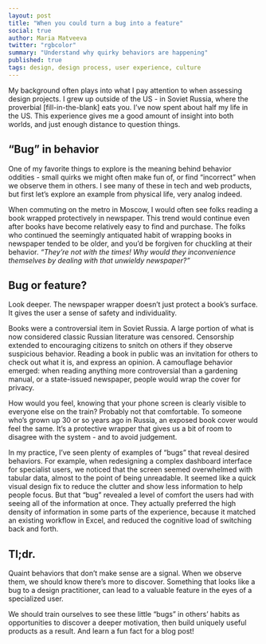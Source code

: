 ```yaml
---
layout: post
title: "When you could turn a bug into a feature"
social: true
author: Maria Matveeva
twitter: "rgbcolor"
summary: "Understand why quirky behaviors are happening"
published: true
tags: design, design process, user experience, culture
---
```


My background often plays into what I pay attention to when assessing design projects. I grew up outside of the US - in Soviet Russia, where the proverbial [fill-in-the-blank] eats you. I’ve now spent about half my life in the US. This experience gives me a good amount of insight into both worlds, and just enough distance to question things.

## “Bug” in behavior

One of my favorite things to explore is the meaning behind behavior oddities - small quirks we might often make fun of, or find “incorrect” when we observe them in others. I see many of these in tech and web products, but first let’s explore an example from physical life, very analog indeed. 

When commuting on the metro in Moscow, I would often see folks reading a book wrapped protectively in newspaper. This trend would continue even after books have become relatively easy to find and purchase. The folks who continued the seemingly antiquated habit of wrapping books in newspaper tended to be older, and you’d be forgiven for chuckling at their behavior. _“They’re not with the times! Why would they inconvenience themselves by dealing with that unwieldy newspaper?”_
## Bug or feature?

Look deeper. The newspaper wrapper doesn’t just protect a book’s surface. It gives the user a sense of safety and individuality. 

Books were a controversial item in Soviet Russia. A large portion of what is now considered classic Russian literature was censored. Censorship extended to encouraging citizens to snitch on others if they observe suspicious behavior. Reading a book in public was an invitation for others to check out what it is, and express an opinion. A camouflage behavior emerged: when reading anything more controversial than a gardening manual, or a state-issued newspaper, people would wrap the cover for privacy. 

How would you feel, knowing that your phone screen is clearly visible to everyone else on the train? Probably not that comfortable. To someone who’s grown up 30 or so years ago in Russia, an exposed book cover would feel the same. It’s a protective wrapper that gives us a bit of room to disagree with the system - and to avoid judgement.

In my practice, I’ve seen plenty of examples of “bugs” that reveal desired behaviors. For example, when redesigning a complex dashboard interface for specialist users, we noticed that the screen seemed overwhelmed with tabular data, almost to the point of being unreadable. It seemed like a quick visual design fix to reduce the clutter and show less information to help people focus. But that “bug” revealed a level of comfort the users had with seeing all of the information at once. They actually preferred the high density of information in some parts of the experience, because it matched an existing workflow in Excel, and reduced the cognitive load of switching back and forth.


## Tl;dr.

Quaint behaviors that don’t make sense are a signal. When we observe them, we should know there’s more to discover. Something that looks like a bug to a design practitioner, can lead to a valuable feature in the eyes of a specialized user. 

We should train ourselves to see these little “bugs” in others’ habits as opportunities to discover a deeper motivation, then build uniquely useful products as a result. And learn a fun fact for a blog post!
